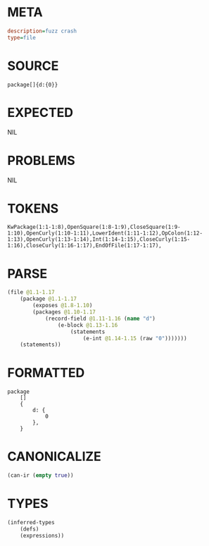 # META
~~~ini
description=fuzz crash
type=file
~~~
# SOURCE
~~~roc
package[]{d:{0}}
~~~
# EXPECTED
NIL
# PROBLEMS
NIL
# TOKENS
~~~zig
KwPackage(1:1-1:8),OpenSquare(1:8-1:9),CloseSquare(1:9-1:10),OpenCurly(1:10-1:11),LowerIdent(1:11-1:12),OpColon(1:12-1:13),OpenCurly(1:13-1:14),Int(1:14-1:15),CloseCurly(1:15-1:16),CloseCurly(1:16-1:17),EndOfFile(1:17-1:17),
~~~
# PARSE
~~~clojure
(file @1.1-1.17
	(package @1.1-1.17
		(exposes @1.8-1.10)
		(packages @1.10-1.17
			(record-field @1.11-1.16 (name "d")
				(e-block @1.13-1.16
					(statements
						(e-int @1.14-1.15 (raw "0")))))))
	(statements))
~~~
# FORMATTED
~~~roc
package
	[]
	{
		d: {
			0
		},
	}
~~~
# CANONICALIZE
~~~clojure
(can-ir (empty true))
~~~
# TYPES
~~~clojure
(inferred-types
	(defs)
	(expressions))
~~~
